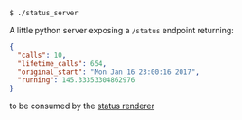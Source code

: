 ```sh
$ ./status_server
```

A little python server exposing a `/status` endpoint returning:

```json
{
  "calls": 10,
  "lifetime_calls": 654,
  "original_start": "Mon Jan 16 23:00:16 2017",
  "running": 145.33353304862976
}
```

to be consumed by the [status renderer][status-renderer]

[status-renderer]: https://github.com/composerinteralia/status-renderer
